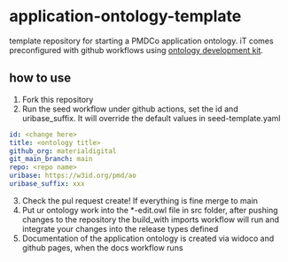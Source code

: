 # application-ontology-template

template repository for starting a PMDCo application ontology. iT comes preconfigured with github workflows using [ontology development kit](https://github.com/INCATools/ontology-development-kit).

## how to use

1. Fork this repository
2. Run the seed workflow under github actions, set the id and uribase_suffix. It will override the default values in seed-template.yaml

```yaml
id: <change here>
title: <ontology title>
github_org: materialdigital
git_main_branch: main
repo: <repo name>
uribase: https://w3id.org/pmd/ao
uribase_suffix: xxx
```

3. Check the pul request create! If everything is fine merge to main
4. Put ur ontology work into the \*-edit.owl file in src folder, after pushing changes to the repository the build_with imports workflow will run and integrate your changes into the release types defined
5. Documentation of the application ontology is created via widoco and github pages, when the docs workflow runs